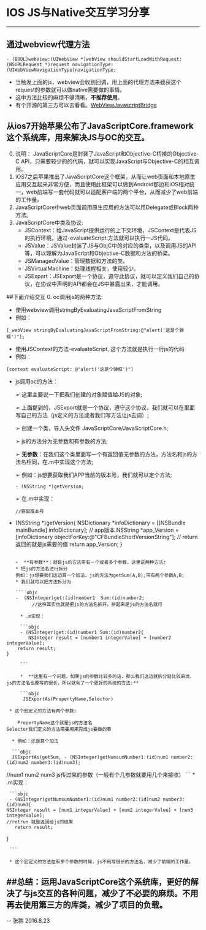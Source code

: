 # IOS  JS与Native交互学习分享

------
## 通过webview代理方法
```objc
- (BOOL)webView:(UIWebView *)webView shouldStartLoadWithRequest:(NSURLRequest *)request navigationType:(UIWebViewNavigationType)navigationType;
```
* 当触发上面的js，webview会收到回调，用上面的代理方法来截获这个request的参数就可以做native需要做的事情。
* 这中方法比较的麻烦不够清晰，**不推荐使用**。
* 有个开源的第三方可以去看看。[WebViewJavascriptBridge][1]

## 从ios7开始苹果公布了JavaScriptCore.framework 这个系统库，用来解决JS与OC的交互。
0. 说明： JavaScriptCore是封装了JavaScript和Objective-C桥接的Objective-C API，只需要较少的的代码，就可以实现JavaScript与Objective-C的相互调用。
0. iOS7之后苹果推出了JavaScriptCore这个框架，从而让web页面和本地原生应用交互起来非常方便，而且使用此框架可以做到Android那边和iOS相对统一，web前端写一套代码就可以适配客户端的两个平台，从而减少了web前端的工作量。
0. JavaScriptCore中web页面调用原生应用的方法可以用Delegate或Block两种方法。
0. JavaScriptCore中类及协议:
   * JSContext：给JavaScript提供运行的上下文环境，JSContext是代表JS的执行环境，通过-evaluateScript:方法就可以执行一JS代码。
   * JSValue：JSValue封装了JS与ObjC中的对应的类型，以及调用JS的API等，可以理解为JavaScript和Objective-C数据和方法的桥梁。
   * JSManagedValue：管理数据和方法的类。
   * JSVirtualMachine：处理线程相关，使用较少。
   * JSExport：JSExport是一个协议，遵守此协议，就可以定义我们自己的协议，在协议中声明的API都会在JS中暴露出来，才能调用。
   
##下面介绍交互
0. oc调用js的两种方法:
   * 使用webview调用stringByEvaluatingJavaScriptFromString  
   * 例如：
   
   ```
   [_webView stringByEvaluatingJavaScriptFromString:@"alert('这是个弹框')"];
   ```
   * 使用JSContext的方法-evaluateScript,	这个方法就是执行一行js的代码
   * 例如：
   
   ```objc
   [context evaluateScript: @"alert('这是个弹框')"]
   ```
   * js调用oc的方法：
   
     ➢	这里主要说一下把我们创建的对象赋值给JS的对象;
     
     ➢	上面提到的，JSExport就是一个协议，遵守这个协议，我们就可以在里面写自己的方法（js定义的方法或者我们写方法让js去调）;
     
     ➢	创建一个类，导入头文件 JavaScriptCore/JavaScriptCore.h;
     
     ➢	js的方法分为无参数和有参数的方法;
     
     ➢  **无参数**：在我们这个类里面写一个有返回值无参数的方法，方法名和js的方法名相同，在.m中实现这个方法;
     
     ➢	例如：js想要获取我们APP当前的版本号，我们就可以定个方法;
     
     ```objc
     - (NSString *)getVersion;
     ```
     
     ➢	在.m中实现：
     
     ```objc 
     //获取版本号
- (NSString *)getVersion{
    NSDictionary *infoDictionary = [[NSBundle mainBundle] infoDictionary];
    // app版本
    NSString *app_Version = [infoDictionary objectForKey:@"CFBundleShortVersionString"];
    // return 返回的就是js需要的值
    return app_Version;
}
     ```
     
     ➢	**有参数**：就是js的方法带有一个或者多个参数，这里说两种方法:
     * 把js的方法名进行拆分
     例如：js想要我们这边算一个加法，js的方法为getSum(A,B);带有两个参数A,B;
     * 我们就可以把方法拆分为

     ``` objc 
     -	(NSInteger)get:(id)number1  Sum:(id)number2;
           //这样其实也就是把js的方法名拆开，拼起来是js的方法名就行
```
     * .m实现：
     
     ```objc 
     - (NSInteger)get:(id)number1 Sum:(id)number2{
        NSInteger result = [number1 integerValue] + [number2 integerValue];
    return result;
}

     ```
     
     *	**这里有一个问题，如果js的参数比较多的话，那么我们这边就拆分就比较麻烦，js的方法名也要写的很长，所以就有了一个更好的系统的方法:**
     
     ```objc
      JSExportAs(PropertyName,Selector)
```
     * 这个宏定义的方法有两个参数:
     
       	PropertyName这个就是js的方法名	Selector我们定义的方法需要用来完成js要做的事
      
      * 例如：还是算个加法

      ```objc
      JSExportAs(getSum, - (NSInteger)getNumsumNumber1:(id)num1 number2:(id)num2 number3:(id)num3);//num1  num2   num3  js传过来的参数（一般有个几参数就要用几个来接收）
      ```
     * .m实现：
     
     
     ```objc
     - (NSInteger)getNumsumNumber1:(id)num1 number2:(id)num2 number3:(id)num3{
    NSInteger result = [num1 integerValue] + [num2 integerValue] + [num3 integerValue];
    //retrun 就是返回给js的结果
       return result;
}

     ```
    
     * 这个宏定义的方法在有多个参数的时候，js不用写很长的方法名，减少了前端的工作量。
     
##总结：运用JavaScriptCore这个系统库，更好的解决了与js交互的各种问题，减少了不必要的麻烦。不用再去使用第三方的库类，减少了项目的负载。
   --
   --
	张鹏 2016.8.23													   
    
  [1]: https://github.com/marcuswestin/WebViewJavascriptBridge
  



